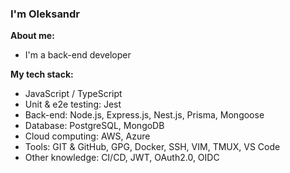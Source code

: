 ### I'm Oleksandr

**About me:**

- I'm a back-end developer

**My tech stack:**

- JavaScript / TypeScript
- Unit & e2e testing: Jest
- Back-end: Node.js, Express.js, Nest.js, Prisma, Mongoose
- Database: PostgreSQL, MongoDB
- Cloud computing: AWS, Azure
- Tools: GIT & GitHub, GPG, Docker, SSH, VIM, TMUX, VS Code
- Other knowledge: CI/CD, JWT, OAuth2.0, OIDC

